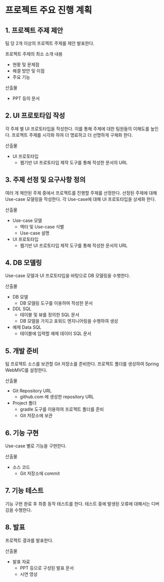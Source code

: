 # 프로젝트 주요 진행 계획

## 1. 프로젝트 주제 제안

팀 당 2개 이상의 프로젝트 주제를 제안 발표한다.

프로젝트 주제의 최소 소개 내용

- 현황 및 문제점
- 해결 방안 및 이점
- 주요 기능

산출물

- PPT 등의 문서

## 2. UI 프로토타입 작성

각 주제 별 UI 프로토타입을 작성한다. 
이를 통해 주제에 대한 팀원들의 이해도를 높인다.
프로젝트 주제를 시각화 하여 더 명료하고 더 선명하게 구체화 한다.

산출물

- UI 프로토타입
  - 웹기반 UI 프로토타입 제작 도구를 통해 작성한 문서의 URL

## 3. 주제 선정 및 요구사항 정의

여러 개 제안된 주제 중에서 프로젝트를 진행할 주제를 선정한다.
선정된 주제에 대해 Use-case 모델링을 작성한다.
각 Use-case에 대해 UI 프로토타입을 상세화 한다.

산출물

- Use-case 모델
  - 액터 및 Use-case 식별
  - Use-case 설명
- UI 프로토타입
  - 웹기반 UI 프로토타입 제작 도구를 통해 작성한 문서의 URL

## 4. DB 모델링

Use-case 모델과 UI 프로토타입을 바탕으로 DB 모델링을 수행한다.

산출물

- DB 모델
  - DB 모델링 도구를 이용하여 작성한 문서
- DDL SQL
  - 테이블 및 뷰를 정의한 SQL 문서
  - DB 모델을 가지고 포워드 엔지니어링을 수행하여 생성
- 예제 Data SQL
  - 테이블에 입력할 예제 데이터 SQL 문서

## 5. 개발 준비

팀 프로젝트 소스를 보관할 Git 저장소를 준비한다. 
프로젝트 폴더를 생성하여 Spring WebMVC를 설정한다.

산출물 

- Git Repository URL
  - github.com 에 생성한 repository URL
- Project 폴더
  - gradle 도구를 이용하여 프로젝트 폴더를 준비
  - Git 저장소에 보관

## 6. 기능 구현

Use-case 별로 기능을 구현한다.

산출물

- 소스 코드 
  - Git 저장소에 commit


## 7. 기능 테스트

기능 구현 완료 후 최종 동작 테스트를 한다.
테스트 중에 발생된 오류에 대해서는 디버깅을 수행한다.


## 8. 발표

프로젝트 결과를 발표한다.

산출물

- 발표 자료
  - PPT 등으로 구성된 발표 문서
  - 시연 영상
  